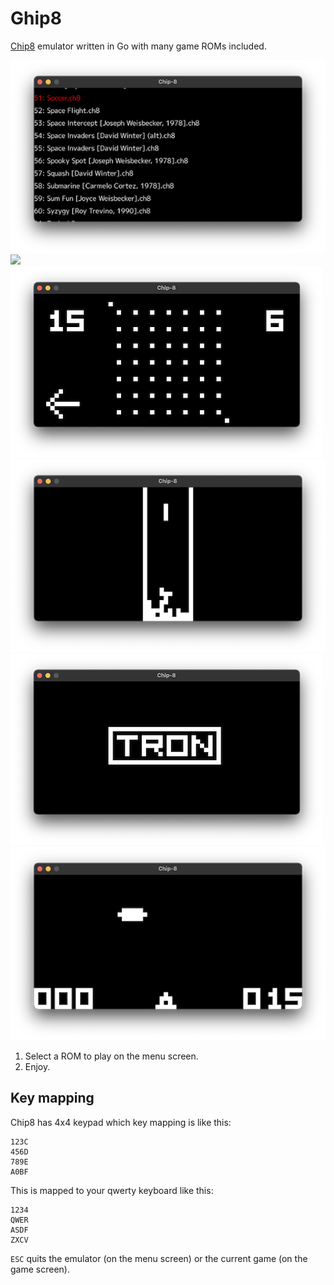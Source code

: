 # Ghip8

[Chip8](https://en.wikipedia.org/wiki/CHIP-8) emulator written in Go with many game ROMs included.

![](./assets/select.png)
![](./assets/invadors.png)
![](./assets/mdg.png)
![](./assets/tetris.png)
![](./assets/tron.png)
![](./assets/ufo.png)

1. Select a ROM to play on the menu screen.
2. Enjoy.

## Key mapping

Chip8 has 4x4 keypad which key mapping is like this:

```
123C
456D
789E
A0BF
```

This is mapped to your qwerty keyboard like this:

```
1234
QWER
ASDF
ZXCV
```

`ESC` quits the emulator (on the menu screen) or the current game (on the game screen).
